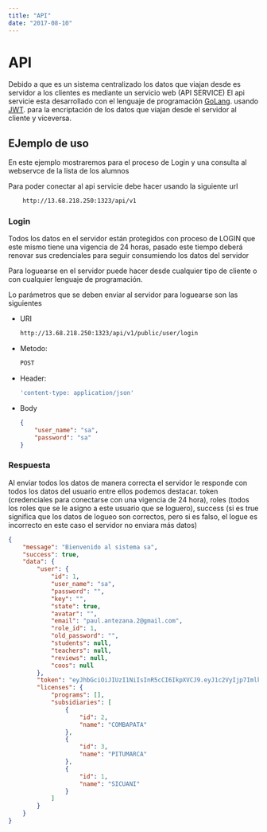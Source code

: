 ```yaml
---
title: "API"
date: "2017-08-10"
---
```


# API
Debido a que es un sistema centralizado los datos que viajan desde es servidor a los clientes es mediante un servicio web (API SERVICE)
El api servicie esta desarrollado con el lenguaje de programación [GoLang]. usando [JWT]. para la encriptación de los datos que viajan desde el servidor al cliente y viceversa.

## EJemplo de uso
En este ejemplo mostraremos para el proceso de Login y una consulta al webservce de la lista de los alumnos

Para poder conectar al api servicie debe hacer usando la siguiente url
````bash
    http://13.68.218.250:1323/api/v1
````
### Login
Todos los datos en el servidor están protegidos con proceso de LOGIN que este mismo tiene una vigencia de 24 horas, pasado este tiempo deberá renovar sus credenciales para seguir consumiendo los datos del servidor

Para loguearse en el servidor puede hacer desde cualquier tipo de cliente o con cualquier lenguaje de programación.

Lo parámetros que se deben enviar al servidor para loguearse son las siguientes

* URI
    ````bash
    http://13.68.218.250:1323/api/v1/public/user/login
    ````
* Metodo:
    ````bash
    POST
    ````
* Header: 
    ````bash
    'content-type: application/json'
    ````
* Body
    ```json
    {
        "user_name": "sa",
        "password": "sa"
    }
    ```

### Respuesta
Al enviar todos los datos de manera correcta el servidor le responde con todos los datos del usuario entre ellos podemos destacar. token (credenciales para conectarse con una vigencia de 24 hora), roles (todos los roles que se le asigno a este usuario que se loguero), success (si es true significa que los datos de logueo son correctos, pero si es falso, el logue es incorrecto en este caso el servidor no enviara más datos)
````json
{
    "message": "Bienvenido al sistema sa",
    "success": true,
    "data": {
        "user": {
            "id": 1,
            "user_name": "sa",
            "password": "",
            "key": "",
            "state": true,
            "avatar": "",
            "email": "paul.antezana.2@gmail.com",
            "role_id": 1,
            "old_password": "",
            "students": null,
            "teachers": null,
            "reviews": null,
            "coos": null
        },
        "token": "eyJhbGciOiJIUzI1NiIsInR5cCI6IkpXVCJ9.eyJ1c2VyIjp7ImlkIjoxLCJ1c2VyX25hbWUiOiJzYSIsInBhc3N3b3JkIjoiIiwia2V5IjoiIiwic3RhdGUiOnRydWUsImF2YXRhciI6IiIsImVtYWlsIjoicGF1bC5hbnRlemFuYS4yQGdtYWlsLmNvbSIsInJvbGVfaWQiOjEsIm9sZF9wYXNzd29yZCI6IiIsInN0dWRlbnRzIjpudWxsLCJ0ZWFjaGVycyI6bnVsbCwicmV2aWV3cyI6bnVsbCwiY29vcyI6bnVsbH0sImV4cCI6MTU0OTc4OTA4NCwiaXNzIjoicGF1bGFudGV6YW5hIn0.4d6bArYFHNf4bIAcXH9pKuIQhcuRC0v_j3XBEQIj_pg",
        "licenses": {
            "programs": [],
            "subsidiaries": [
                {
                    "id": 2,
                    "name": "COMBAPATA"
                },
                {
                    "id": 3,
                    "name": "PITUMARCA"
                },
                {
                    "id": 1,
                    "name": "SICUANI"
                }
            ]
        }
    }
}
````


[GoLang]:(https://golang.org/)
[JWT]:(https://jwt.io/)
